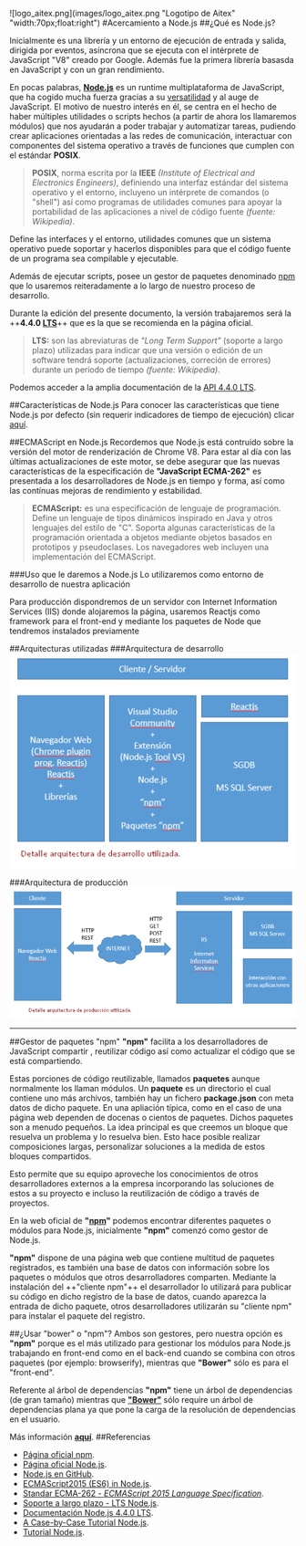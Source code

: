 ![logo_aitex.png](images/logo_aitex.png "Logotipo de Aitex" "width:70px;float:right")
#Acercamiento a Node.js
##¿Qué es Node.js?

Inicialmente es una librería y un entorno de ejecución de entrada y salida, dirigida por eventos, asíncrona que se ejecuta con el intérprete de JavaScript "V8" creado por Google. Además fue la primera librería basasda en JavaScript y con un gran rendimiento.

En pocas palabras, **[Node.js][webNode]** es un runtime multiplataforma de JavaScript, que ha cogido mucha fuerza gracias a su [versatilidad] y al auge de JavaScript. El motivo de nuestro interés en él, se centra en el hecho de haber múltiples utilidades o scripts hechos (a partir de ahora los llamaremos módulos) que nos ayudarán a poder trabajar y automatizar tareas, pudiendo crear aplicaciones orientadas a las redes de comunicación, interactuar con componentes del sistema operativo a través de funciones que cumplen con el estándar **POSIX**.

> **POSIX**, norma escrita por la **IEEE** _(Institute of Electrical and Electronics Engineers)_, definiendo una interfaz estándar del sistema operativo y el entorno, incluyeno un intérprete de comandos (o "shell") así como programas de utilidades comunes para apoyar la portabilidad de las aplicaciones a nivel de código fuente *(fuente: Wikipedia)*.

Define las interfaces y el entorno, utilidades comunes que un sistema operativo puede soportar y hacerlos disponibles para que el código fuente de un programa sea compilable y ejecutable.

Además de ejecutar scripts, posee un gestor de paquetes denominado [npm] que lo usaremos reiteradamente a lo largo de nuestro proceso de desarrollo.

Durante la edición del presente documento, la versión trabajaremos será la ++**4.4.0 [LTS][enLTS]**++ que es la que se recomienda en la página oficial.

>**LTS:** son las abreviaturas de *"Long Term Support"* (soporte a largo plazo) utilizadas para indicar que una versión o edición de un software tendrá soporte (actualizaciones, correción de errores) durante un período de tiempo *(fuente: Wikipedia).*

Podemos acceder a la amplia documentación de la [API 4.4.0 LTS][docApiNode].

##Características de Node.js
Para conocer las características que tiene Node.js por defecto (sin requerir indicadores de tiempo de ejecución) clicar [aquí][linkECMAScript].  


##ECMAScript en Node.js
Recordemos que Node.js está contruido sobre la versión del motor de renderización de Chrome V8. Para estar al día con las últimas actualizaciones de este motor, se debe asegurar que las nuevas características de la especificación de **"JavaScript ECMA-262"** es presentada a los desarrolladores de Node.js en tiempo y forma, así como las contínuas mejoras de rendimiento y estabilidad.

>**ECMAScript:** es una especificación de lenguaje de programación. Define un lenguaje de tipos dinámicos inspirado en Java y otros lenguajes del estilo de "C". Soporta algunas características de la programación orientada a objetos mediante objetos basados en prototipos y pseudoclases. Los navegadores web incluyen una implementación del ECMAScript.  

###Uso que le daremos a Node.js
Lo utilizaremos como entorno de desarrollo de nuestra aplicación 

Para producción dispondremos de un servidor con Internet Information Services (IIS) donde alojaremos la página, usaremos Reactjs como framework para el front-end y mediante los paquetes de Node que tendremos instalados previamente

##Arquitecturas utilizadas
###Arquitectura de desarrollo
![arquitectura_desarrollo.png](images/arquitectura_desarrollo.png)

###Arquitectura de producción
![arquitectura_produccion.png](images/arquitectura_produccion.png)
***
##Gestor de paquetes "npm"
**"npm"** facilita a los desarrolladores de JavaScript compartir , reutilizar código así como actualizar el código que se está compartiendo.  

Estas porciones de código reutilizable, llamados **paquetes** aunque  normalmente los llaman módulos. Un **paquete** es un directorio el cual contiene uno más archivos, también hay un fichero **package.json** con meta datos de dicho paquete. En una apliación típica, como en el caso de una página web dependen de docenas o cientos de paquetes. Dichos paquetes son a menudo pequeños. La idea principal es que creemos un bloque que resuelva un problema y lo resuelva bien. Esto hace posible realizar composiciones largas, personalizar soluciones a la medida de estos bloques compartidos.   

Esto permite que su equipo aproveche los conocimientos de otros desarrolladores externos a la empresa incorporando las soluciones de estos a su proyecto e incluso la reutilización de código a través de proyectos.  

En la web oficial de **"[npm]"** podemos encontrar diferentes paquetes o módulos para Node.js, inicialmente **"npm"** comenzó como gestor de Node.js.  

**"npm"** dispone de una página web que contiene multitud de paquetes registrados, es también una base de datos con información sobre los paquetes o módulos que otros desarrolladores comparten. Mediante la instalación del ++"cliente npm"++ el desarrollador lo utilizará para publicar su código en dicho registro de la base de datos, cuando aparezca la entrada de dicho paquete, otros desarrolladores utilizarán su "cliente npm" para instalar el paquete del registro. 

##¿Usar "bower" o "npm"?
Ambos son gestores, pero nuestra opción es **"npm"** porque es el más utilizado para gestionar los módulos para Node.js trabajando en front-end como en el back-end cuando se combina con otros paquetes (por ejemplo: browserify), mientras que **"Bower"** sólo es para el "front-end". 

Referente al árbol de dependencias **"npm"** tiene un árbol de dependencias (de gran tamaño) mientras que **["Bower"][webBower]** sólo require un árbol de dependencias plana ya que pone la carga de la resolución de dependencias en el usuario.  

Más información **[aquí][bowerVSnpm]**.
##Referencias
+ [Página oficial npm](https://docs.npmjs.com/getting-started/what-is-npm).
+ [Página oficial Node.js](https://nodejs.org/en/).
+ [Node.js en GitHub](https://github.com/nodejs/nodejs.org).
+ [ECMAScript2015 (ES6) in Node.js](https://nodejs.org/en/docs/es6/).
+ [Standar ECMA-262 - *ECMAScript 2015 Language Specification*](http://www.ecma-international.org/publications/standards/Ecma-262.htm).
+ [Soporte a largo plazo - LTS Node.js](https://github.com/nodejs/LTS#lts_schedule).
+ [Documentación Node.js 4.4.0 LTS](https://nodejs.org/dist/latest-v4.x/docs/api/).
+ [A Case-by-Case Tutorial Node.js](https://www.toptal.com/nodejs/why-the-hell-would-i-use-node-js).
+ [Tutorial Node.js](http://www.tutorialspoint.com/nodejs).

<!--  Referencias y enlaces a las fuentes -->
[webNode]:https://nodejs.org/en/
[versatilidad]:http://www.nodehispano.com/2011/11/que-es-node-js-nodejs/
[npm]:https://www.npmjs.com/
[enLTS]:https://github.com/nodejs/LTS#lts_schedule
[linkECMAScript]:https://nodejs.org/en/docs/es6/
[docApiNode]:https://nodejs.org/dist/latest-v4.x/docs/api/
[bowerVSnpm]:http://stackoverflow.com/questions/18641899/what-is-the-difference-between-bower-and-npm
[webBower]:https://www.npmjs.com/package/bower